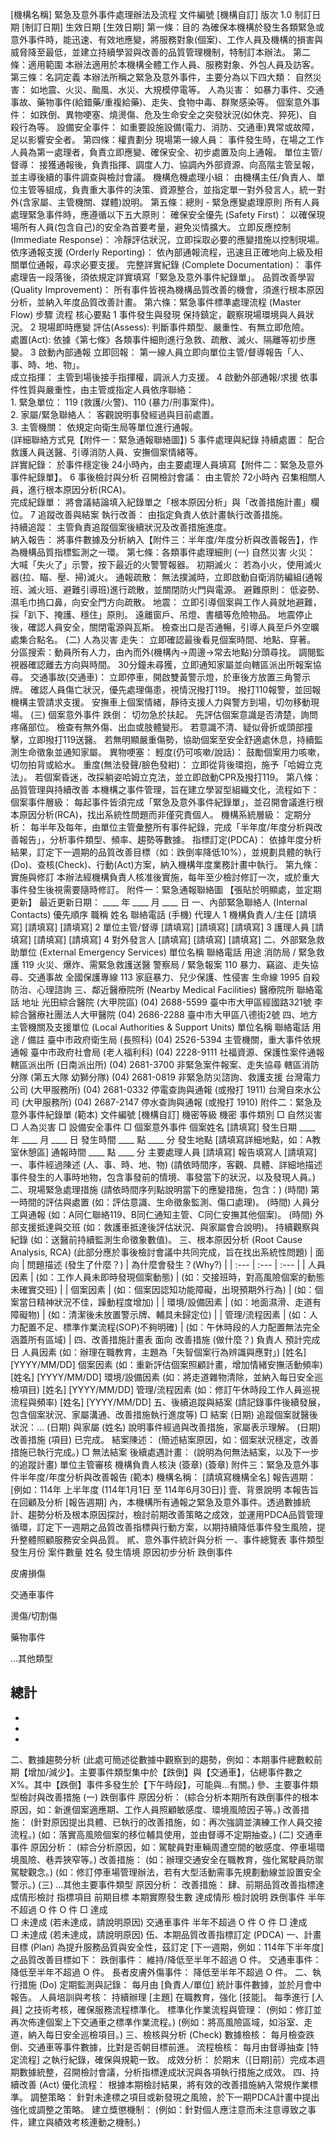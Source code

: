 [機構名稱] 緊急及意外事件處理辦法及流程
文件編號
[機構自訂]
版次
1.0
制訂日期
[制訂日期]
生效日期
[生效日期]
第一條：目的
為確保本機構於發生各類緊急或意外事件時，能迅速、有效地應變，將服務對象(個案)、工作人員及機構的損害與威脅降至最低，並建立持續學習與改善的品質管理機制，特制訂本辦法。
第二條：適用範圍
本辦法適用於本機構全體工作人員、服務對象、外包人員及訪客。
第三條：名詞定義
本辦法所稱之緊急及意外事件，主要分為以下四大類：
自然災害： 如地震、火災、颱風、水災、大規模停電等。
人為災害： 如暴力事件、交通事故、藥物事件(給錯藥/重複給藥)、走失、食物中毒、群聚感染等。
個案意外事件： 如跌倒、異物哽塞、燒燙傷、危及生命安全之突發狀況(如休克、猝死)、自殺行為等。
設備安全事件： 如重要設施設備(電力、消防、交通車)異常或故障，足以影響安全者。
第四條：權責劃分
現場第一線人員： 事件發生時，在場之工作人員為第一處理者，負責立即應變、確保安全、初步處置及向上通報。
單位主管/督導： 接獲通報後，負責指揮、調度人力、協調內外部資源、向高階主管呈報，並主導後續的事件調查與檢討會議。
機構危機處理小組： 由機構主任/負責人、單位主管等組成，負責重大事件的決策、資源整合，並指定單一對外發言人，統一對外(含家屬、主管機關、媒體)說明。
第五條：總則 - 緊急應變處理原則
所有人員處理緊急事件時，應遵循以下五大原則：
確保安全優先 (Safety First)： 以確保現場所有人員(包含自己)的安全為首要考量，避免災情擴大。
立即反應控制 (Immediate Response)： 冷靜評估狀況，立即採取必要的應變措施以控制現場。
依序通報支援 (Orderly Reporting)： 依內部通報流程，迅速且正確地向上級及相關單位通報，尋求必要支援。
完整詳實紀錄 (Complete Documentation)： 事件處理告一段落後，須依規定詳實填寫「緊急及意外事件紀錄單」。
品質改善學習 (Quality Improvement)： 所有事件皆視為機構品質改善的機會，須進行根本原因分析，並納入年度品質改善計畫。
第六條：緊急事件標準處理流程 (Master Flow)
步驟
流程
核心要點
1
事件發生與發現
保持鎮定，觀察現場環境與人員狀況。
2
現場即時應變
評估(Assess): 判斷事件類型、嚴重性、有無立即危險。<br>處置(Act): 依據《第七條》各類事件細則進行急救、疏散、滅火、隔離等初步應變。
3
啟動內部通報
立即回報： 第一線人員立即向單位主管/督導報告「人、事、時、地、物」。<br>成立指揮： 主管到場後接手指揮權，調派人力支援。
4
啟動外部通報/求援
依事件性質與嚴重性，由主管或指定人員依序聯絡：<br>1. 緊急單位： 119 (救護/火警)、110 (暴力/刑事案件)。<br>2. 家屬/緊急聯絡人： 客觀說明事發經過與目前處置。<br>3. 主管機關： 依規定向衛生局等單位進行通報。<br>(詳細聯絡方式見【附件一：緊急通報聯絡圖】)
5
事件處理與紀錄
持續處置： 配合救護人員送醫、引導消防人員、安撫個案情緒等。<br>詳實紀錄： 於事件穩定後 24小時內，由主要處理人員填寫【附件二：緊急及意外事件紀錄單】。
6
事後檢討與分析
召開檢討會議： 由主管於 72小時內 召集相關人員，進行根本原因分析(RCA)。<br>完成紀錄單： 將會議結論填入紀錄單之「根本原因分析」與「改善措施計畫」欄位。
7
追蹤改善與結案
執行改善： 由指定負責人依計畫執行改善措施。<br>持續追蹤： 主管負責追蹤個案後續狀況及改善措施進度。<br>納入報告： 將事件數據及分析納入【附件三：半年度/年度分析與改善報告】，作為機構品質指標監測之一環。
第七條：各類事件處理細則
(一) 自然災害
火災：
大喊「失火了」示警，按下最近的火警警報器。
初期滅火： 若為小火，使用滅火器(拉、瞄、壓、掃)滅火。
通報疏散： 無法撲滅時，立即啟動自衛消防編組(通報班、滅火班、避難引導班)進行疏散，並關閉防火門與電源。
避難原則： 低姿勢、濕毛巾摀口鼻，向安全門方向疏散。
地震：
立即引導個案與工作人員就地避難，採「趴下、掩護、穩住」原則。
遠離窗戶、吊燈、書櫃等危險物品。
地震停止後，確認人員安全，關閉電源與瓦斯。
檢查出口是否通暢，引導人員至戶外空曠處集合點名。
(二) 人為災害
走失：
立即確認最後看見個案時間、地點、穿著。
分區搜索：動員所有人力，由內而外(機構內→周邊→常去地點)分頭尋找。
調閱監視器確認離去方向與時間。
30分鐘未尋獲，立即通知家屬並向轄區派出所報案協尋。
交通事故(交通車)：
立即停車，開啟雙黃警示燈，於車後方放置三角警示牌。
確認人員傷亡狀況，優先處理傷患，視情況撥打119。
撥打110報警，並回報機構主管請求支援。
安撫車上個案情緒，靜待支援人力與警方到場，切勿移動現場。
(三) 個案意外事件
跌倒：
切勿急於扶起。 先評估個案意識是否清楚，詢問疼痛部位。
檢查有無外傷、出血或肢體變形。
若意識不清、疑似骨折或頭部撞擊，立即撥打119送醫。
若無明顯嚴重傷勢，協助個案至安全舒適處休息，持續監測生命徵象並通知家屬。
異物哽塞：
輕度(仍可咳嗽/說話)： 鼓勵個案用力咳嗽，切勿拍背或給水。
重度(無法發聲/臉色發紺)： 立即從背後環抱，施予「哈姆立克法」。
若個案昏迷，改採躺姿哈姆立克法，並立即啟動CPR及撥打119。
第八條：品質管理與持續改善
本機構之事件管理，旨在建立學習型組織文化，流程如下：
個案事件層級： 每起事件皆須完成「緊急及意外事件紀錄單」，並召開會議進行根本原因分析(RCA)，找出系統性問題而非僅究責個人。
機構系統層級：
定期分析： 每半年及每年，由單位主管彙整所有事件紀錄，完成「半年度/年度分析與改善報告」，分析事件類型、頻率、趨勢等數據。
指標訂定(PDCA)： 依據年度分析結果，訂定下一週期的品質改善目標（如：跌倒率降低10%），並規劃具體的執行(Do)、查核(Check)、行動(Act)方案，納入機構年度業務計畫中執行。
第九條：實施與修訂
本辦法經機構負責人核准後實施，每年至少檢討修訂一次，或於重大事件發生後視需要隨時修訂。
附件一：緊急通報聯絡圖
【張貼於明顯處，並定期更新】
最近更新日期： ____ 年 ____ 月 ____ 日
一、內部緊急聯絡人 (Internal Contacts)
優先順序
職稱
姓名
聯絡電話 (手機)
代理人
1
機構負責人/主任
[請填寫]
[請填寫]
[請填寫]
2
單位主管/督導
[請填寫]
[請填寫]
[請填寫]
3
護理人員
[請填寫]
[請填寫]
[請填寫]
4
對外發言人
[請填寫]
[請填寫]
[請填寫]
二、外部緊急救助單位 (External Emergency Services)
單位名稱
聯絡電話
用途
消防局 / 緊急救護
119
火災、爆炸、需緊急救護送醫
警察局 / 緊急報案
110
暴力、竊盜、走失協尋、交通事故
全國保護專線
113
家庭暴力、兒少保護、性侵害
生命線
1995
自殺防治、心理諮詢
三、鄰近醫療院所 (Nearby Medical Facilities)
醫療院所
聯絡電話
地址
光田綜合醫院 (大甲院區)
(04) 2688-5599
臺中市大甲區經國路321號
李綜合醫療社團法人大甲醫院
(04) 2686-2288
臺中市大甲區八德街2號
四、地方主管機關及支援單位 (Local Authorities & Support Units)
單位名稱
聯絡電話
用途 / 備註
臺中市政府衛生局 (長照科)
(04) 2526-5394
主管機關，重大事件依規通報
臺中市政府社會局 (老人福利科)
(04) 2228-9111
社福資源、保護性案件通報
轄區派出所 (日南派出所)
(04) 2681-3700
非緊急案件報案、走失協尋
轄區消防分隊 (第五大隊 幼獅分隊)
(04) 2681-0819
非緊急防災諮詢、救護支援
台灣電力公司 (大甲服務所)
(04) 2681-0332
停電查詢與通報 (或撥打 1911)
台灣自來水公司 (大甲服務所)
(04) 2687-2147
停水查詢與通報 (或撥打 1910)
附件二：緊急及意外事件紀錄單 (範本)
文件編號
[機構自訂]
機密等級
機密
事件類別
□ 自然災害 □ 人為災害 □ 設備安全事件 □ 個案意外事件
個案姓名
[請填寫]
發生日期
____ 年 ____ 月 ____ 日
發生時間
____ 點 ____ 分
發生地點
[請填寫詳細地點，如：A教室休憩區]
通報時間
____ 點 ____ 分
主要處理人員
[請填寫]
報告填寫人
[請填寫]
一、事件經過陳述 (人、事、時、地、物)
(請依時間序，客觀、具體、詳細地描述事件發生的人事時地物，包含事發前的情境、事發當下的狀況，以及發現人員。)
二、現場緊急處理措施
(請依時間序列點說明當下的應變措施，包含：)
(時間) 第一時間的評估與處置 (如：評估意識、生命徵象監測、傷口處理)。
(時間) 人員分工與通報 (如：A同仁聯絡119、B同仁通知主管、C同仁安撫其他個案)。
(時間) 外部支援抵達與交班 (如：救護車抵達後評估狀況、與家屬會合說明)。
持續觀察與紀錄 (如：送醫前持續監測生命徵象數值)。
三、根本原因分析 (Root Cause Analysis, RCA)
(此部分應於事後檢討會議中共同完成，旨在找出系統性問題)
| 面向 | 問題描述 (發生了什麼？) | 為什麼會發生？(Why?) |
| :--- | :--- | :--- |
| 人員因素 | (如：工作人員未即時發現個案動態) | (如：交接班時，對高風險個案的動態未確實交班) |
| 個案因素 | (如：個案因認知功能障礙，出現預期外行為) | (如：個案當日精神狀況不佳，躁動程度增加) |
| 環境/設備因素 | (如：地面濕滑、走道有障礙物) | (如：清潔後未放置警示牌、輔具未歸定位) |
| 管理/流程因素 | (如：人力配置不足、標準作業流程(SOP)不夠明確) | (如：午休時段的人力配置無法完全涵蓋所有區域) |
四、改善措施計畫表
面向
改善措施 (做什麼？)
負責人
預計完成日
人員因素
(如：辦理在職教育，主題為「失智個案行為辨識與應對」)
[姓名]
[YYYY/MM/DD]
個案因素
(如：重新評估個案照顧計畫，增加情緒安撫活動頻率)
[姓名]
[YYYY/MM/DD]
環境/設備因素
(如：將走道雜物清除，並納入每日安全巡檢項目)
[姓名]
[YYYY/MM/DD]
管理/流程因素
(如：修訂午休時段工作人員巡視流程與頻率)
[姓名]
[YYYY/MM/DD]
五、後續追蹤與結案
(請記錄事件後續發展，包含個案狀況、家屬溝通、改善措施執行進度等)
□ 結案
(日期) 追蹤個案就醫後狀況：...
(日期) 與家屬 (姓名) 說明事件經過與改善措施，家屬表示理解。
(日期) 改善措施 (項目) 已完成。
結案陳述： (簡述結案原因，如：個案狀況穩定，改善措施已執行完成。)
□ 無法結案
後續處遇計畫： (說明為何無法結案，以及下一步的追蹤計畫)
單位主管審核
機構負責人核決
(簽章)
(簽章)
附件三：緊急及意外事件半年度/年度分析與改善報告 (範本)
機構名稱： [請填寫機構全名]
報告週期： [例如：114年 上半年度 (114年1月1日 至 114年6月30日)]
壹、背景說明
本報告旨在回顧及分析 [報告週期] 內，本機構所有通報之緊急及意外事件。透過數據統計、趨勢分析及根本原因探討，檢討前期改善策略之成效，並運用PDCA品質管理循環，訂定下一週期之品質改善指標與行動方案，以期持續降低事件發生風險，提升整體照顧服務安全與品質。
貳、意外事件統計與分析
一、事件總覽表
事件類型
發生月份
案件數量
姓名
發生情境
原因初步分析
跌倒事件





皮膚損傷





交通車事件





燙傷/切割傷





藥物事件





...其他類型





總計
-

-
-
-
二、數據趨勢分析
(此處可簡述從數據中觀察到的趨勢，例如：本期事件總數較前期【增加/減少】。主要事件類型集中於【跌倒】與【交通車】，佔總事件數之 X%。其中【跌倒】事件多發生於【下午時段】，可能與...有關。)
參、主要事件類型檢討與改善措施
(一) 跌倒事件
原因分析： (綜合分析本期所有跌倒事件的根本原因，如：新進個案適應期、工作人員照顧敏感度、環境風險因子等。)
改善措施：
(針對原因提出具體、已執行的改善措施，如：再次強調並演練工作人員交接流程。)
(如：落實高風險個案的移位輔具使用，並由督導不定期抽查。)
(二) 交通車事件
原因分析： (綜合分析原因，如：駕駛員對車輛周遭空間的敏感度、停車場環境風險、巷弄狹窄等。)
改善措施：
(如：辦理交通安全在職教育，強化駕駛員防禦駕駛觀念。)
(如：修訂停車場管理辦法，若有大型活動需事先規劃動線並設置安全警示。)
(三) ...其他主要事件類型
原因分析：
改善措施：
肆、前期品質改善指標達成情形檢討
指標項目
前期目標
本期實際發生數
達成情形
檢討說明
跌倒事件
半年不超過 O 件
O 件
□ 達成<br>□ 未達成
(若未達成，請說明原因)
交通車事件
半年不超過 O 件
O 件
□ 達成<br>□ 未達成
(若未達成，請說明原因)
伍、本期品質改善指標訂定 (PDCA)
一、計畫目標 (Plan)
為提升服務品質與安全性，茲訂定 [下一週期，例如：114年下半年度] 之品質改善目標如下：
跌倒事件： 維持/降低至半年不超過 O 件。
交通車事件： 降低至半年不超過 O 件。
長者皮膚外傷事件： 降低至半年不超過 O 件。
二、執行措施 (Do)
定期監測與記錄： 每月由 [負責人/單位] 統計事件數據，並於月會中報告。
人員培訓與考核：
持續辦理 [主題] 在職教育，強化 [技能]。
每季進行 [人員] 之技術考核，確保服務流程標準化。
標準化作業流程與管理：
(例如：修訂並再次佈達個案上下交通車之標準作業流程。)
(例如：將高風險區域，如浴室、走道，納入每日安全巡檢項目。)
三、檢核與分析 (Check)
數據檢核： 每月檢查跌倒、交通車等事件數據，比對是否朝目標前進。
流程檢核： 每月由督導抽查 [特定流程] 之執行紀錄，確保與規範一致。
成效分析： 於期末（[日期]前）完成本週期數據統整，召開檢討會議，分析指標達成狀況與各項執行措施之成效。
四、持續改善 (Act)
優化流程： 根據本期檢討結果，將有效的改善措施納入常規作業標準。
調整策略： 針對未達標之項目或新發現之風險，於下一期PDCA計畫中提出強化或調整之策略。
建立獎懲機制： (例如：針對個人應注意而未注意導致之事件，建立與績效考核連動之機制。)